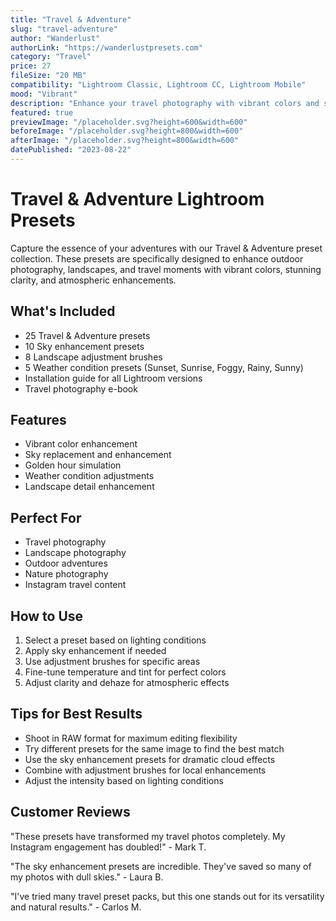 ```yaml
---
title: "Travel & Adventure"
slug: "travel-adventure"
author: "Wanderlust"
authorLink: "https://wanderlustpresets.com"
category: "Travel"
price: 27
fileSize: "20 MB"
compatibility: "Lightroom Classic, Lightroom CC, Lightroom Mobile"
mood: "Vibrant"
description: "Enhance your travel photography with vibrant colors and stunning landscapes."
featured: true
previewImage: "/placeholder.svg?height=600&width=600"
beforeImage: "/placeholder.svg?height=800&width=600"
afterImage: "/placeholder.svg?height=800&width=600"
datePublished: "2023-08-22"
---
```


# Travel & Adventure Lightroom Presets

Capture the essence of your adventures with our Travel & Adventure preset collection. These presets are specifically designed to enhance outdoor photography, landscapes, and travel moments with vibrant colors, stunning clarity, and atmospheric enhancements.

## What's Included

- 25 Travel & Adventure presets
- 10 Sky enhancement presets
- 8 Landscape adjustment brushes
- 5 Weather condition presets (Sunset, Sunrise, Foggy, Rainy, Sunny)
- Installation guide for all Lightroom versions
- Travel photography e-book

## Features

- Vibrant color enhancement
- Sky replacement and enhancement
- Golden hour simulation
- Weather condition adjustments
- Landscape detail enhancement

## Perfect For

- Travel photography
- Landscape photography
- Outdoor adventures
- Nature photography
- Instagram travel content

## How to Use

1. Select a preset based on lighting conditions
2. Apply sky enhancement if needed
3. Use adjustment brushes for specific areas
4. Fine-tune temperature and tint for perfect colors
5. Adjust clarity and dehaze for atmospheric effects

## Tips for Best Results

- Shoot in RAW format for maximum editing flexibility
- Try different presets for the same image to find the best match
- Use the sky enhancement presets for dramatic cloud effects
- Combine with adjustment brushes for local enhancements
- Adjust the intensity based on lighting conditions

## Customer Reviews

"These presets have transformed my travel photos completely. My Instagram engagement has doubled!" - Mark T.

"The sky enhancement presets are incredible. They've saved so many of my photos with dull skies." - Laura B.

"I've tried many travel preset packs, but this one stands out for its versatility and natural results." - Carlos M.

